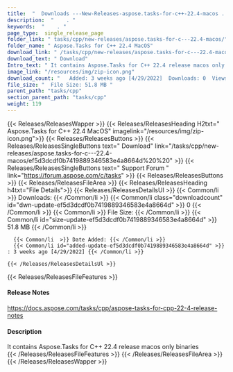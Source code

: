 ```yaml
---
title:  "  Downloads ---New-Releases-aspose.tasks-for-c++-22.4-macos . " 
description:  "    . " 
keywords:  "    . " 
page_type:  single_release_page
folder_link: " tasks/cpp/new-releases/aspose.tasks-for-c---22.4-macos/"
folder_name: " Aspose.Tasks for C++ 22.4 MacOS"
download_link: " /tasks/cpp/new-releases/aspose.tasks-for-c---22.4-macos/ef5d3dcdf0b7419889346583e4a8664d"
download_text: " Download"
Intro_text: " It contains Aspose.Tasks for C++ 22.4 release macos only binaries"
image_link: "/resources/img/zip-icon.png"
download_count: "   Added: 3 weeks ago [4/29/2022]  Downloads: 0  Views: 5"
file_size: "  File Size: 51.8 MB "
parent_path: "tasks/cpp"
section_parent_path: "tasks/cpp"
weight: 119
---
```


{{< Releases/ReleasesWapper >}}
  {{< Releases/ReleasesHeading H2txt=" Aspose.Tasks for C++ 22.4 MacOS" imagelink="/resources/img/zip-icon.png">}}
  {{< Releases/ReleasesButtons >}}
    {{< Releases/ReleasesSingleButtons text=" Download" link="/tasks/cpp/new-releases/aspose.tasks-for-c---22.4-macos/ef5d3dcdf0b7419889346583e4a8664d%20%20" >}}
    {{< Releases/ReleasesSingleButtons text=" Support Forum " link="https://forum.aspose.com/c/tasks" >}}
  {{< Releases/ReleasesButtons >}}
  {{< Releases/ReleasesFileArea >}}
    {{< Releases/ReleasesHeading h4txt="File Details">}}
    {{< Releases/ReleasesDetailsUl >}}
            {{< Common/li  >}} Downloads: {{< /Common/li >}} 
      {{< Common/li class="downloadcount" id="dwn-update-ef5d3dcdf0b7419889346583e4a8664d" >}} 0 {{< /Common/li >}} 
      {{< Common/li  >}} File Size: {{< /Common/li >}} 
      {{< Common/li id="size-update-ef5d3dcdf0b7419889346583e4a8664d" >}} 51.8 MB {{< /Common/li >}} 


      {{< Common/li  >}} Date Added: {{< /Common/li >}} 
      {{< Common/li id="added-update-ef5d3dcdf0b7419889346583e4a8664d" >}} : 3 weeks ago [4/29/2022] {{< /Common/li >}} 

    {{< /Releases/ReleasesDetailsUl >}}

  {{< Releases/ReleasesFileFeatures >}}
      <h4>Release Notes</h4><div><a href="https://docs.aspose.com/tasks/cpp/aspose-tasks-for-cpp-22-4-release-notes">https://docs.aspose.com/tasks/cpp/aspose-tasks-for-cpp-22-4-release-notes</a></div><h4>Description</h4><div class="HTMLDescription">It contains Aspose.Tasks for C++ 22.4 release macos only binaries</div>
  {{< /Releases/ReleasesFileFeatures >}}
 {{< /Releases/ReleasesFileArea >}}
{{< /Releases/ReleasesWapper >}}


